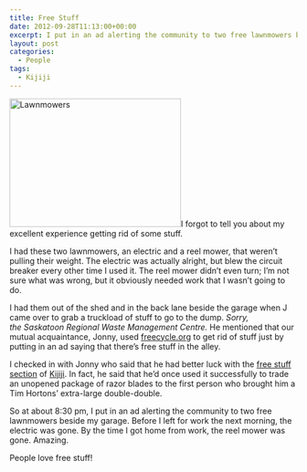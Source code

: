 ```yaml
---
title: Free Stuff
date: 2012-09-28T11:13:00+00:00
excerpt: I put in an ad alerting the community to two free lawnmowers beside my garage. Before I left for work the next morning, the electric was gone. By the time I got home from work, the reel mower was gone. Amazing.
layout: post
categories:
  - People
tags:
  - Kijiji
---
```


<a href="https://cdn.craigmcn.ca/img/lawnmowers.jpg?x-request=xhr" data-fslightbox="lightbox"><img class="alignright size-medium wp-image-3295" title="lawnmowers" src="https://cdn.craigmcn.ca/img/lawnmowers-300x225.jpg" alt="Lawnmowers" width="300" height="225" srcset="https://cdn.craigmcn.ca/img/lawnmowers-300x225.jpg 300w, https://cdn.craigmcn.ca/img/lawnmowers-400x300.jpg 400w, https://cdn.craigmcn.ca/img/lawnmowers.jpg 960w" sizes="(max-width: 300px) 100vw, 300px" /></a>I forgot to tell you about my excellent experience getting rid of some stuff.

I had these two lawnmowers, an electric and a reel mower, that weren&#8217;t pulling their weight. The electric was actually alright, but blew the circuit breaker every other time I used it. The reel mower didn&#8217;t even turn; I&#8217;m not sure what was wrong, but it obviously needed work that I wasn&#8217;t going to do.

I had them out of the shed and in the back lane beside the garage when J came over to grab a truckload of stuff to go to the dump. *Sorry, the Saskatoon Regional Waste Management Centre.* He mentioned that our mutual acquaintance, Jonny, used [freecycle.org](http://www.freecycle.org/) to get rid of stuff just by putting in an ad saying that there&#8217;s free stuff in the alley.

I checked in with Jonny who said that he had better luck with the [free stuff section](http://saskatoon.kijiji.ca/f-Classifieds-W0QQAdTypeZ2QQPriceAlternativeZ3) of [Kijiji](http://saskatoon.kijiji.ca/). In fact, he said that he&#8217;d once used it successfully to trade an unopened package of razor blades to the first person who brought him a Tim Hortons&#8217; extra-large double-double.

So at about 8:30 pm, I put in an ad alerting the community to two free lawnmowers beside my garage. Before I left for work the next morning, the electric was gone. By the time I got home from work, the reel mower was gone. Amazing.

People love free stuff!

